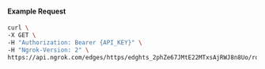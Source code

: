<!-- Code generated for API Clients. DO NOT EDIT. -->

#### Example Request

```bash
curl \
-X GET \
-H "Authorization: Bearer {API_KEY}" \
-H "Ngrok-Version: 2" \
https://api.ngrok.com/edges/https/edghts_2phZe67JMtE22MTxsAjRWJ8n8Uo/routes/edghtsrt_2phZe30915m6N00pUHM1gKRHvFT/oidc
```
